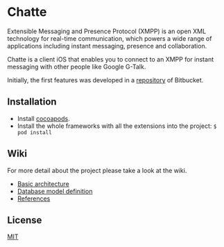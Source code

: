 # Chatte

Extensible Messaging and Presence Protocol (XMPP) is an open XML technology for real-time communication, which powers a wide range of applications including instant messaging, presence and collaboration. 

Chatte is a client iOS that enables you to connect to an XMPP for instant messaging with other people like Google G-Talk.

Initially, the first features was developed in a [repository](https://bitbucket.org/fachinota/example-xmpp-client) of Bitbucket.

## Installation
- Install [cocoapods](https://guides.cocoapods.org/using/getting-started.html).
- Install the whole frameworks with all the extensions into the project:
`$ pod install`

## Wiki
For more detail about the project please take a look at the wiki.

- [Basic architecture]()
- [Database model definition]()
- [References]()

## License
[MIT]()
